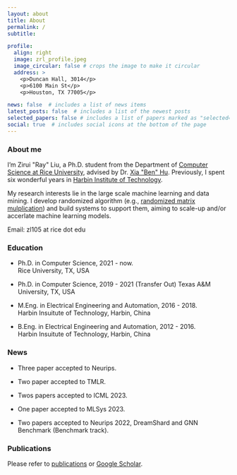 ```yaml
---
layout: about
title: About
permalink: /
subtitle:

profile:
  align: right
  image: zrl_profile.jpeg
  image_circular: false # crops the image to make it circular
  address: >
    <p>Duncan Hall, 3014</p>
    <p>6100 Main St</p>
    <p>Houston, TX 77005</p>

news: false  # includes a list of news items
latest_posts: false  # includes a list of the newest posts
selected_papers: false # includes a list of papers marked as "selected={true}"
social: true  # includes social icons at the bottom of the page
---
```


### About me

I’m Zirui "Ray" Liu, a Ph.D. student from the Department of [Computer Science at Rice University](https://cs.rice.edu/), advised by Dr. [Xia "Ben" Hu](https://cs.rice.edu/~xh37/index.html). Previously, I spent six wonderful years in [Harbin Institute of Technology](http://en.hit.edu.cn/). 

My research interests lie in the large scale machine learning and data mining. I develop randomized algorithm (e.g., [randomized matrix mulplication](https://arxiv.org/abs/2305.15265)) and build systems to support them, aiming to scale-up and/or accerlate machine learning models.

Email: zl105 at rice dot edu

### Education

* Ph.D. in Computer Science, 2021 - now.  
Rice University, TX, USA

* Ph.D. in Computer Science, 2019 - 2021 (Transfer Out)
Texas A&M University, TX, USA

* M.Eng. in Electrical Engineering and Automation, 2016 - 2018.  
Harbin Insuitute of Technology, Harbin, China

* B.Eng. in Electrical Engineering and Automation, 2012 - 2016.  
Harbin Insuitute of Technology, Harbin, China

### News
- Three paper accepted to Neurips.

- Two paper accepted to TMLR.

- Twos papers accepted to ICML 2023.

- One paper accepted to MLSys 2023.

- Two papers accepted to Neurips 2022, DreamShard and GNN Benchmark (Benchmark track).


### Publications

Please refer to [publications](https://scholar.google.com/citations?user=0i1w_egAAAAJ) or [Google Scholar](https://scholar.google.com/citations?user=0i1w_egAAAAJ).